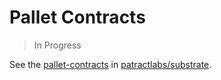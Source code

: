# Pallet Contracts

> In Progress

See the [pallet-contracts][pallet-contracts] in [patractlabs/substrate][patractlabs/substrate].

[pallet-contracts]: https://github.com/patractlabs/substrate/tree/contracts
[patractlabs/substrate]: https://github.com/patractlabs/substrate.git
